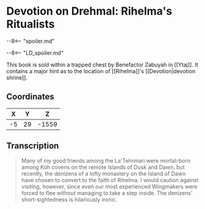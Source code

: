  
# Devotion on Drehmal: Rihelma's Ritualists

--8<-- "spoiler.md"

--8<-- "LD_spoiler.md"

This book is sold within a trapped chest by Benefactor Zabuyah in [[Ytaj]]. It contains a major hint as to the location of [[Rihelma]]'s [[Devotion|devotion shrine]].

## Coordinates
| **X** | **Y** | **Z**  |
| :---: | :---: | :----: |
| -5  |  29  | -1559 |

## Transcription
> Many of my good friends among the La'Tehrmari were mortal-born among Koh covens on the remote Islands of Dusk and Dawn, but recently, the denizens of a lofty monastery on the Island of Dawn have chosen to convert to the faith of Rihelma. I would caution against visiting, however, since even our most experienced Wingmakers were forced to flee without managing to take a step inside. The denizens' short-sightedness is hilariously ironic.
